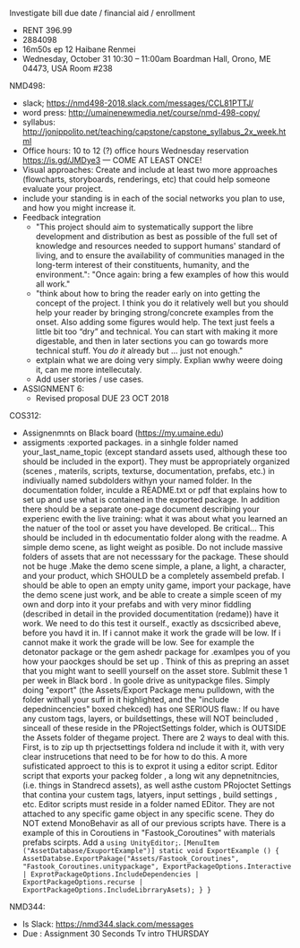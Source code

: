 Investigate bill due date / financial aid / enrollment

- RENT 396.99
- 2884098
- 16m50s ep 12 Haibane Renmei
- Wednesday, October 31
10:30 – 11:00am
Boardman Hall, Orono, ME 04473, USA Room #238

NMD498:
- slack; https://nmd498-2018.slack.com/messages/CCL81PTTJ/
- word press: http://umainenewmedia.net/course/nmd-498-copy/
- syllabus: http://jonippolito.net/teaching/capstone/capstone_syllabus_2x_week.html
- Office hours: 10 to 12 (?) office hours Wednesday reservation https://is.gd/JMDye3 — COME AT LEAST ONCE!
- Visual approaches: Create and include at least two more approaches (flowcharts, storyboards, renderings, etc) that could help someone evaluate your project.
- include your standing is in each of the social networks you plan to use, and how you might increase it. 
- Feedback integration
  - "This project should aim to systematically support the libre development and distribution as best as possible of the full set of knowledge and resources needed to support humans' standard of living, and to ensure the availability of communities managed in the long-term interest of their constituents, humanity, and the environment.": "Once again: bring a few examples of how this would all work."
  - "think about how to bring the reader early on into getting the concept of the project. I think you do it relatively well but you should help your reader by bringing strong/concrete examples from the onset. Also adding some figures would help. The text just feels a little bit too “dry” and technical. You can start with making it more digestable, and then in later sections you can go towards more technical stuff. You *do it* already but … just not enough."
  - extplain what we are doing very simply. Explian wwhy weere doing it, can me more intellecutaly.
  - Add user stories / use cases.
- ASSIGNMENT 6:
  - Revised proposal DUE 23 OCT 2018

COS312: 
- Assignenmnts on Black board (https://my.umaine.edu)
- assigments :exported packages. in a sinhgle folder named your_last_name_topic (except standard assets used, although these too should be included in the export). They must be appropriately organized (scenes , materils, scripts, texturse, documentation, prefabs, etc.) in indiviually named subdolders withyn your named folder. In the documentation folder, inculde a README.txt or pdf that explains how to set up and use what is contained in the exported package. In addition there should be a separate one-page document describing your experienc ewith the live training: what it was about what you learned an the natuer of the tool or asset you have developed. Be critical... This should be included in th edocumentatio folder along with the readme. A simple demo scene, as light weight as posible. Do not include massive folders of assets that are not necesssary for the package. These should not be huge .Make the demo scene simple, a plane, a light, a character, and your product, which SHOULD be a completely assembeld prefab. I should be able to open an empty unity game, import your package, have the demo scene just work, and be able to create a simple sceen of my own and dorp into it your prefabs and with very minor fiddling (described in detail in the provided documentitation (redame)) have it work. We need to do this test it ourself., exactly as dscsicribed abeve, before you havd it in. If i cannot make it work the grade will be low. If i cannot make it work the grade will be low. See for example the detonator package or the gem ashedr package for .examlpes you of you how your paockges should be set up . Think of this as prepring an asset that you might want to seelll yourself on the asset store. Sublmit these 1 per week in Black bord . In  goole drive as unitypackge files. Simply doing "export" (the Assets/Export Package menu pulldown, with the folder withall your suff in it highlighted, and the "include depednincencies" boxed chekced) has one SERIOUS flaw.: If ou have any custom tags, layers, or buildsettings, these will NOT beincluded , sinceall of these reside in the PRojectSettings folder, which is OUTSIDE the Assets folder of thegame project. There are 2 ways to deal with this. First, is to zip up th prjectsettings foldera nd include it with it, with very clear instrucetions that need to be for how to do this. A more sufisticated approect to this is to exprot it using a editor script. Editor script that exports your packeg folder , a long wit any depnetnitncies, (i.e. things in Standrecd assets), as well asthe custom PRojoctet Settings that contina your custem tags, latyers, input settings , build settings , etc. Editor scripts must reside in a folder named EDitor. They are not attached to any specific game object in any specific scene. They do NOT extend MonoBehavir as all of our previous scripts have.  There is a example of this in Coroutiens in "Fastook_Coroutines" with materials prefabs scirpts. Add a `using UnityEditor;`. `[MenuItem ("AssetDatabase/ExuportExample")] static void ExportExample () { AssetDatabse.ExportPakage("Assets/Fastook_Coroutines", "Fastook_Coroutines.unitypackage", ExportPackageOptions.Interactive | ExprotPackageOptions.IncludeDependencies | ExportPackageOptions.recurse | ExportPackageOptions.IncludeLibrraryAsets); } } `

NMD344:
- Is Slack: https://nmd344.slack.com/messages
- Due : Assignment 30 Seconds Tv intro THURSDAY
